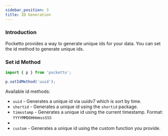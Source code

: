 ```yaml
---
sidebar_position: 3
title: ID Generation
---
```


### Introduction

Pocketto provides a way to generate unique ids for your data. You can set the id method to generate unique ids.

### Set id Method
```ts
import { p } from 'pocketto';

p.setIdMethod('uuid');
```

Available id methods:
- `uuid` - Generates a unique id via uuidv7 which is sort by time.
- `shortid` - Generates a unique id using the `shortid` package.
- `timestamp` - Generates a unique id using the current timestamp. Format: `YYYYMMDDHHmmssSSS`
- 
- `custom` - Generates a unique id using the custom function you provide.